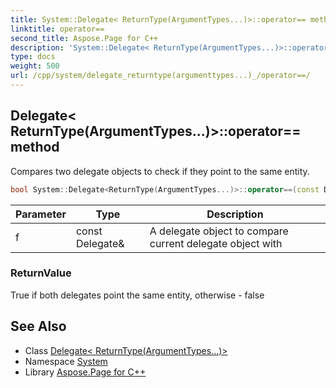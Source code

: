 ```yaml
---
title: System::Delegate< ReturnType(ArgumentTypes...)>::operator== method
linktitle: operator==
second_title: Aspose.Page for C++
description: 'System::Delegate< ReturnType(ArgumentTypes...)>::operator== method. Compares two delegate objects to check if they point to the same entity in C++.'
type: docs
weight: 500
url: /cpp/system/delegate_returntype(argumenttypes...)_/operator==/
---
```

## Delegate< ReturnType(ArgumentTypes...)>::operator== method


Compares two delegate objects to check if they point to the same entity.

```cpp
bool System::Delegate<ReturnType(ArgumentTypes...)>::operator==(const Delegate &f) const
```


| Parameter | Type | Description |
| --- | --- | --- |
| f | const Delegate\& | A delegate object to compare current delegate object with |

### ReturnValue

True if both delegates point the same entity, otherwise - false

## See Also

* Class [Delegate< ReturnType(ArgumentTypes...)>](../)
* Namespace [System](../../)
* Library [Aspose.Page for C++](../../../)

